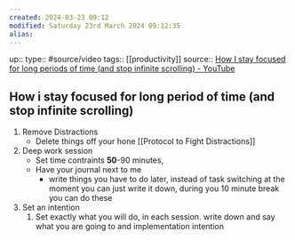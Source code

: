```yaml
---
created: 2024-03-23 09:12
modified: Saturday 23rd March 2024 09:12:35
alias:
---
```

up::
type:: #source/video
tags:: [[productivity]]
source:: [How I stay focused for long periods of time (and stop infinite scrolling) - YouTube](https://www.youtube.com/watch?v=XF8EqnE1iLo&t=575s)
## How i stay focused for long period of time (and stop infinite scrolling)


1. Remove Distractions
	- Delete things off your hone
	[[Protocol to Fight Distractions]]
1. Deep work session
	- Set time contraints **50**-90 minutes,
	- Have your journal next to me
		- write things you have to do later, instead of task switching at the moment you can just write it down, during you 10 minute break you can do these
2. Set an intention
	1. Set exactly what you will do, in each session. write down and say what you are going to and implementation intention
